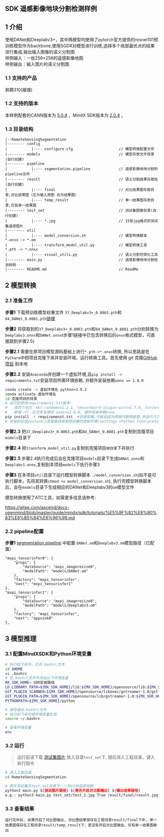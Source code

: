 ## SDK 遥感影像地块分割检测样例

## 1 介绍
使用DANet和Deeplabv3+，其中两模型均使用了pytorch官方提供的resnet101预训练模型作为backbone,使用SGDR对模型进行训练,选择多个局部最优点的结果进行集成,输出输入图像的语义分割图 \
样例输入：一张256*256的遥感影像地图\
样例输出：输入图片的语义分割图

### 1.1 支持的产品
昇腾310(推理)

### 1.2 支持的版本
本样例配套的CANN版本为 [5.0.4](https://www.hiascend.com/software/cann/commercial) ，MindX SDK版本为 [2.0.4](https://www.hiascend.com/software/Mindx-sdk) 。

### 1.3 目录结构
```
|--RemoteSensingSegmentation
|-------- config
|           |---- configure.cfg                     // 模型转换配置文件
|-------- models                                    // 模型存放文件目录(自行创建)
|-------- pipeline
|           |---- segmentation.pipeline             // 遥感影像地块分割的pipeline文件
|-------- result                                    // 语义分割结果存放处(自行创建)
|           |---- final                             // 对比结果图存放目录,对比结果图（左为输入原图 右为结果图）
|           |---- temp_result                       // 单一结果图存放目录,仅有单一结果图
|-------- test_set                                  // 测试集图像目录(自行创建)
|           |---- *.jpg                             // 15张jpg格式的测试集遥感图片
|-------- util
|           |---- model_conversion.sh               // 模型转换脚本 *.onxx -> *.om
|           |---- transform_model_util.py           // 模型转换工具 *.pth -> *.onxx
|           |---- visual_utils.py                   // 语义分割可视化工具
|-------- main.py                                   // 遥感影像地块分割检测样例
|-------- README.md                                 // ReadMe 
```

## 2 模型转换

### 2.1 准备工作

**步骤1** 下载预训练模型权重文件 `37_Deeplabv3+_0.8063.pth`和`84_DANet_0.8081.pth`[链接](https://mindx.sdk.obs.cn-north-4.myhuaweicloud.com/mindxsdk-referenceapps%20/contrib/RemoteSensingSegmentation/models.zip)

**步骤2** 将获取到的`37_Deeplabv3+_0.8063.pth`和`84_DANet_0.8081.pth`分别转换为 `Deeplabv3.onnx`和`DANet.onnx`(步骤1链接中已包含转换后的`onxx`格式模型，可直接跳到步骤2.5)

**步骤2.1** 需要在原项目模型源码基础上进行`*.pth->*.onxx`转换, 所以思路是在`PyCharm`中把项目克隆下来并安装环境，运行转换工具。首先使用 git 克隆[GitHub项目](https://github.com/JasmineRain/NAIC_AI-RS) 到本地

**步骤2.2** 安装`Anaconda`并创建一个虚拟环境,且`pip install -r requirements.txt`安装项目所需环境依赖, 并额外安装依赖`onnx == 1.8.0`
```bash
conda create -n 虚拟环境名 python=3.9.2
conda activate 虚拟环境名
cd 克隆项目的目录
# 运行前修改requiremenst.txt版本:
#   改四个地方：mkl-random==1.2.1, tensorboard-plugin-wit==1.7.0, torch==1.8.0, torchvision==0.9.0
#   新增一行：在文件末增加 onnx==1.8.0, 额外安装依赖onnx
pip install -r requiremenst.txt  #安装依赖,可能会因为网络问题而报错,多运行几次
# 安装好后在pycharm工具里面选择使用创建的虚拟环境(settings->Python Interpreter)
```
**步骤2.3** 把`37_Deeplabv3+_0.8063.pth`和`84_DANet_0.8081.pth`复制到克隆项目`models`目录下

**步骤2.4** 把`transform_model_util.py`复制到克隆项目`根目录`下并执行

**步骤2.5** 步骤2.4执行完成后会在克隆项目`models`目录下生成`DANet.onnx`和`Deeplabv3.onnx`,复制到本项目`models`下执行步骤3

**步骤3** 在本项目`util`目录下运行模型转换脚本 `./model_conversion.sh`(如不是可执行脚本，先将其转换`chmod +x model_conversion.sh`), 执行完模型转换脚本后，会在`models`目录下生成相应的DANet和Deeplabv3的`om`模型文件

模型转换使用了ATC工具，如需更多信息请参考:

 https://gitee.com/ascend/docs-openmind/blob/master/guide/mindx/sdk/tutorials/%E5%8F%82%E8%80%83%E8%B5%84%E6%96%99.md

### 2.2 pipeline配置

**步骤1** [segmentation.pipeline](./pipeline/segmentation.pipeline) 中配置 `DANet.om`和`Deeplabv3.om`模型路径（已配置）
```
"mxpi_tensorinfer0": {
    "props": {
        "dataSource": "mxpi_imageresize0",
        "modelPath": "models/DANet.om"
    },
    "factory": "mxpi_tensorinfer",
    "next": "mxpi_tensorinfer1"
},
"mxpi_tensorinfer1": {
    "props": {
        "dataSource": "mxpi_imageresize0",
        "modelPath": "models/Deeplabv3.om"
    },
    "factory": "mxpi_tensorinfer",
    "next": "appsink0"
},
```

## 3 模型推理

### 3.1 配置MindXSDK和Python环境变量
```bash
# 执行如下命令，打开.bashrc文件
cd $HOME
vi .bashrc
# 在.bashrc文件中添加以下环境变量
MX_SDK_HOME= SDK安装路径
LD_LIBRARY_PATH=${MX_SDK_HOME}/lib:${MX_SDK_HOME}/opensource/lib:${MX_SDK_HOME}/opensource/lib64:/usr/local/Ascend/ascend-toolkit/latest/acllib/lib64:/usr/local/Ascend/driver/lib64/
GST_PLUGIN_SCANNER=${MX_SDK_HOME}/opensource/libexec/gstreamer-1.0/gst-plugin-scanner
GST_PLUGIN_PATH=${MX_SDK_HOME}/opensource/lib/gstreamer-1.0:${MX_SDK_HOME}/lib/plugins
PYTHONPATH=${MX_SDK_HOME}/python

# 保存退出.bashrc文件
# 执行如下命令使环境变量生效
source ~/.bashrc

# 查看环境变量
env
```
### 3.2 运行
> 运行前请下载 [测试集图片](https://mindx.sdk.obs.cn-north-4.myhuaweicloud.com/mindxsdk-referenceapps%20/contrib/RemoteSensingSegmentation/data.zip) 放入目录`test_set`下, 随后进入工程目录，键入执行指令
```bash
# 进入工程目录
cd RemoteSensingSegmentation

# 图片测试集在test_set目录下，一共15张遥感地图
python3 main.py ${测试图片路径} ${是否开启对比图输出} ${输出结果路径}
e.g.: python3 main.py test_set/test_1.jpg True result/final/result.jpg
```

### 3.3 查看结果
```
运行完毕后, 如果开启了对比图输出, 对比图结果保存在工程目录result/final下中, 单一结果图保存在工程目录result/temp_result下，若没有开启对比图输出，仅有单一结果图输出
```